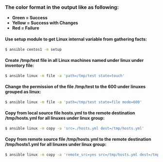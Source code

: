 ### The color format in the output like as following:
* **Green = Success** 
* **Yellow = Success with Changes**
* **Red = Failure**

#### Use **setup** module to get Linux internal variable from gathering facts:
```bash
$ ansible centos1 -m setup
```

#### Create **/tmp/test** file in all Linux machines named under **linux** under inventory file:
```bash
$ ansible linux -m file -a 'path=/tmp/test state=touch'
```

#### Change the permission of the file **/tmp/test** to the **600** under linuxes grouped as **linux**:
```bash
$ ansible linux -m file -a 'path=/tmp/test state=file mode=600'
```

#### Copy from local source file **hosts.yml** to the remote destination **/tmp/hosts.yml** for all linuxes under **linux** group:
```bash
$ ansible linux -m copy -a 'src=./hosts.yml dest=/tmp/hosts.yml'
```

#### Copy from remote source file **/tmp/hosts.yml** to the remote destination **/tmp/hosts1.yml** for all linuxes under **linux** group:
```bash
$ ansible linux -m copy -a 'remote_src=yes src=/tmp/hosts.yml dest=/tmp/hosts1.yml'
```
